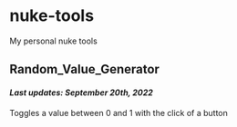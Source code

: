 # nuke-tools
My personal nuke tools

## Random_Value_Generator
#### *Last updates: September 20th, 2022*
Toggles a value between 0 and 1 with the click of a button
